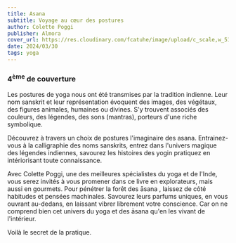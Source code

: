 ```yaml
---
title: Asana
subtitle: Voyage au cœur des postures
author: Colette Poggi
publisher: Almora
cover_url: https://res.cloudinary.com/fcatuhe/image/upload/c_scale,w_512/v1711899163/raphaele-rodellar.fr/bibliotheque/9782351185049.jpg
date: 2024/03/30
tags: yoga
---
```


### 4<sup>ème</sup> de couverture

Les postures de yoga nous ont été transmises par la tradition indienne. Leur nom sanskrit et leur représentation évoquent des images, des végétaux, des figures animales, humaines ou divines. S'y trouvent associés des couleurs, des légendes, des sons (mantras), porteurs d'une riche symbolique.

Découvrez à travers un choix de postures l'imaginaire des asana. Entrainez-vous à la calligraphie des noms sanskrits, entrez dans l'univers magique des légendes indiennes, savourez les histoires des yogin pratiquez en intériorisant toute connaissance.

Avec Colette Poggi, une des meilleures spécialistes du yoga et de l'Inde, vous serez invités à vous promener dans ce livre en explorateurs, mais aussi en gourmets. Pour pénétrer la forêt des āsana , laissez de côté habitudes et pensées machinales. Savourez leurs parfums uniques, en vous ouvrant au-dedans, en laissant vibrer librement votre conscience. Car on ne comprend bien cet univers du yoga et des āsana qu'en les vivant de l'intérieur.

Voilà le secret de la pratique.
